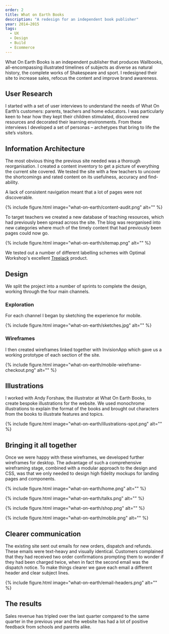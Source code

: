 ```yaml
---
order: 2
title: What on Earth Books
description: "A redesign for an independent book publisher"
year: 2014–2015
tags:
  - UX
  - Design
  - Build
  - Ecommerce
---
```


What On Earth Books is an independent publisher that produces Wallbooks, all-encompassing illustrated timelines of subjects as diverse as natural history, the complete works of Shakespeare and sport. I redesigned their site to increase sales, refocus the content and improve brand awareness.

## User Research

I started with a set of user interviews to understand the needs of What On Earth’s customers: parents, teachers and home educators. I was particularly keen to hear how they kept their children stimulated, discovered new resources and decorated their learning environments. From these interviews I developed a set of personas – archetypes that bring to life the site’s visitors.

## Information Architecture

The most obvious thing the previous site needed was a thorough reorganisation. I created a content inventory to get a picture of everything the current site covered. We tested the site with a few teachers to uncover the shortcomings and rated content on its usefulness, accuracy and find-ability.

A lack of consistent navigation meant that a lot of pages were not discoverable.

{% include figure.html image="what-on-earth/content-audit.png" alt="" %}

To target teachers we created a new database of teaching resources, which had previously been spread across the site. The blog was reorganised into new categories where much of the timely content that had previously been pages could now go.

{% include figure.html image="what-on-earth/sitemap.png" alt="" %}

We tested out a number of different labelling schemes with Optimal Workshop's excellent <a href="https://www.optimalworkshop.com/treejack">Treejack</a> product.

## Design

We split the project into a number of sprints to complete the design, working through the four main channels.  

### Exploration

For each channel I began by sketching the experience for mobile.

{% include figure.html image="what-on-earth/sketches.jpg" alt="" %}

### Wireframes

I then created wireframes linked together with InvisionApp which gave us a working prototype of each section of the site.

{% include figure.html image="what-on-earth/mobile-wireframe-checkout.png" alt="" %}

## Illustrations

I worked with Andy Forshaw, the illustrator at What On Earth Books, to create bespoke illustrations for the website. We used monochrome illustrations to explain the format of the books and brought out characters from the books to illustrate features and topics.

{% include figure.html image="what-on-earth/illustrations-spot.png" alt="" %}

## Bringing it all together

Once we were happy with these wireframes, we developed further wireframes for desktop. The advantage of such a comprehensive wireframing stage, combined with a modular approach to the design and CSS, was that we only needed to design high fidelity mockups for landing pages and components.

{% include figure.html image="what-on-earth/home.png" alt="" %}

{% include figure.html image="what-on-earth/talks.png" alt="" %}

{% include figure.html image="what-on-earth/shop.png" alt="" %}

{% include figure.html image="what-on-earth/mobile.png" alt="" %}

## Clearer communication

The existing site sent out emails for new orders, dispatch and refunds. These emails were text-heavy and visually identical. Customers complained that they had received two order confirmations prompting them to wonder if they had been charged twice, when in fact the second email was the dispatch notice. To make things clearer we gave each email a different header and clear subject lines.

{% include figure.html image="what-on-earth/email-headers.png" alt="" %}


## The results

Sales revenue has tripled over the last quarter compared to the same quarter in the previous year and the website has had a lot of positive feedback from schools and parents alike.
